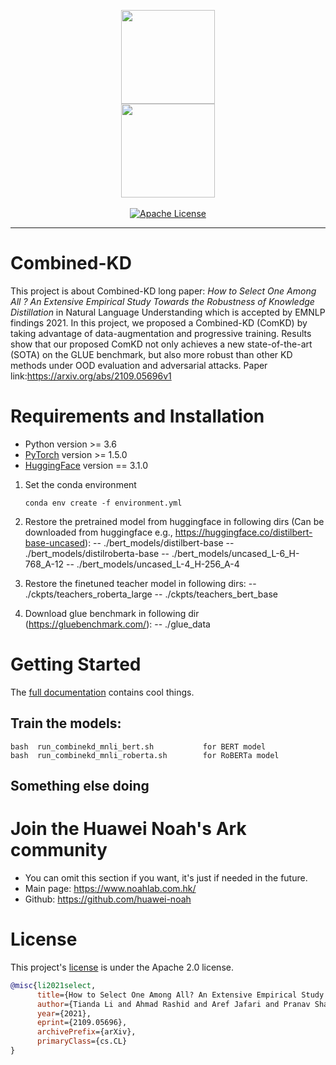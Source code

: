 <p align="center">
  <img src="logo.png" width="150">
  <br />
  <img src="https://avatars.githubusercontent.com/u/12619994?s=200&v=4" width="150">
  <br />
  <br />
  <a href="LICENSE"><img alt="Apache License" src="https://img.shields.io/badge/License-Apache%202.0-blue.svg" /></a>
</p>

--------------------------------------------------------------------------------

# Combined-KD

This project is about Combined-KD long paper: *How to Select One Among All ? An Extensive Empirical Study Towards the Robustness of Knowledge Distillation* in Natural Language Understanding which is accepted by EMNLP findings 2021.
In this project, we proposed a Combined-KD (ComKD) by taking advantage of data-augmentation and progressive training. Results show that our proposed ComKD not only achieves a new state-of-the-art (SOTA) on the GLUE benchmark, but also more robust than other KD methods under OOD evaluation and adversarial attacks. Paper link:https://arxiv.org/abs/2109.05696v1


# Requirements and Installation

* Python version >= 3.6
* [PyTorch](http://pytorch.org/) version >= 1.5.0
* [HuggingFace](https://huggingface.co/) version == 3.1.0


1.  Set the conda environment
      ```
      conda env create -f environment.yml
      ```
      
2. Restore the pretrained model from huggingface in following dirs (Can be downloaded from huggingface e.g., https://huggingface.co/distilbert-base-uncased):
    -- ./bert_models/distilbert-base
    -- ./bert_models/distilroberta-base
    -- ./bert_models/uncased_L-6_H-768_A-12
    -- ./bert_models/uncased_L-4_H-256_A-4
    
3. Restore the finetuned teacher model in following dirs:
   -- ./ckpts/teachers_roberta_large
   -- ./ckpts/teachers_bert_base

4. Download glue benchmark in following dir (https://gluebenchmark.com/):
 	 -- ./glue_data

# Getting Started

The [full documentation](https://www.huawei.com/) contains cool things.


## Train the models:
```
bash  run_combinekd_mnli_bert.sh           for BERT model
bash  run_combinekd_mnli_roberta.sh        for RoBERTa model
```

## Something else doing

# Join the Huawei Noah's Ark community

* You can omit this section if you want, it's just if needed in the future.
* Main page: https://www.noahlab.com.hk/
* Github: https://github.com/huawei-noah

# License

This project's [license](LICENSE) is under the Apache 2.0 license.

``` bibtex
@misc{li2021select,
      title={How to Select One Among All? An Extensive Empirical Study Towards the Robustness of Knowledge Distillation in Natural Language Understanding}, 
      author={Tianda Li and Ahmad Rashid and Aref Jafari and Pranav Sharma and Ali Ghodsi and Mehdi Rezagholizadeh},
      year={2021},
      eprint={2109.05696},
      archivePrefix={arXiv},
      primaryClass={cs.CL}
}
```
